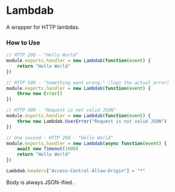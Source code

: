 # Lambdab #

A wrapper for HTTP lambdas.

### How to Use ###

```js
// HTTP 200 - "Hello World"
module.exports.handler = new Lambdab(function(event) {
    return "Hello World"
})
```

```js
// HTTP 500 - "Something went wrong." (logs the actual error)
module.exports.handler = new Lambdab(function(event) {
    throw new Error()
})
```

```js
// HTTP 400 - "Request is not valid JSON"
module.exports.handler = new Lambdab(function(event) {
    throw new Lambdab.UserError("Request is not valid JSON")
})
```

```js
// One second - HTTP 200 - "Hello World"
module.exports.handler = new Lambdab(async function(event) {
    await new Timeout(1000)
    return "Hello World"
})
```

```js
Lambdab.headers["Access-Control-Allow-Origin"] = "*"
```

Body is always JSON-ified.
